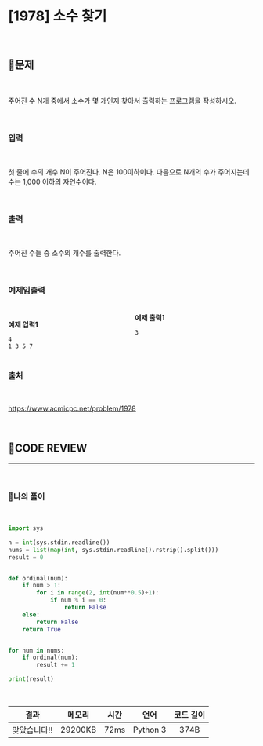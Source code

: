 # [1978] 소수 찾기

<br/>

## **📝문제**

<br/>

주어진 수 N개 중에서 소수가 몇 개인지 찾아서 출력하는 프로그램을 작성하시오.

<br/>

### **입력**

<br/>

첫 줄에 수의 개수 N이 주어진다. N은 100이하이다. 다음으로 N개의 수가 주어지는데 수는 1,000 이하의 자연수이다.

<br/>

### **출력**

<br/>

주어진 수들 중 소수의 개수를 출력한다.

<br/>

### **예제입출력**

<br/>

<div style="column-count:2; ">
  <div>

**예제 입력1**

```
4
1 3 5 7
```

  </div>
  <div>

**예제 출력1**

```
3
```

  </div>
</div>

<br/>

### **출처**

<br/>

https://www.acmicpc.net/problem/1978

<br/>

## **🧐CODE REVIEW**
***

<br/>

### **🧾나의 풀이**

<br/>

```python
import sys

n = int(sys.stdin.readline())
nums = list(map(int, sys.stdin.readline().rstrip().split()))
result = 0


def ordinal(num):
    if num > 1:
        for i in range(2, int(num**0.5)+1):
            if num % i == 0:
                return False
    else:
        return False
    return True


for num in nums:
    if ordinal(num):
        result += 1

print(result)
```

<br/>

결과	| 메모리 |	시간 |	언어 |	코드 길이 
:----:|:-----:|:-----:|:-----:|:--------:
맞았습니다!! |	29200KB |	72ms |	Python 3 |	374B

<br/>